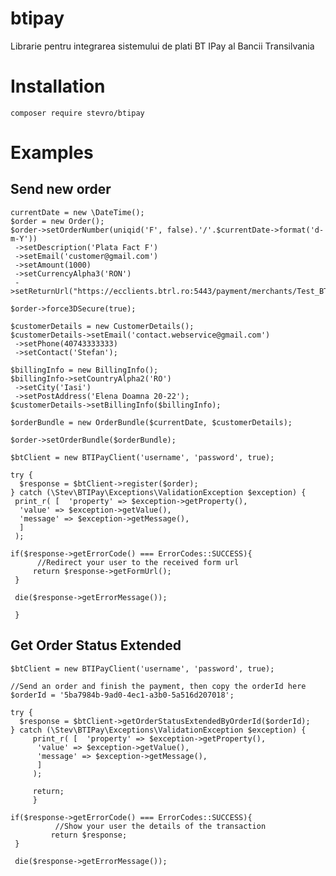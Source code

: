 
# btipay
Librarie pentru integrarea sistemului de plati BT IPay al Bancii Transilvania


# Installation

<code>composer require stevro/btipay</code>

# Examples
## Send new order

    currentDate = new \DateTime();  
    $order = new Order();  
    $order->setOrderNumber(uniqid('F', false).'/'.$currentDate->format('d-m-Y'))  
     ->setDescription('Plata Fact F')  
     ->setEmail('customer@gmail.com')  
     ->setAmount(1000)  
     ->setCurrencyAlpha3('RON')  
     ->setReturnUrl("https://ecclients.btrl.ro:5443/payment/merchants/Test_BT/finish.html");  
      
    $order->force3DSecure(true);  
      
    $customerDetails = new CustomerDetails();  
    $customerDetails->setEmail('contact.webservice@gmail.com')  
     ->setPhone(40743333333)  
     ->setContact('Stefan');  
      
    $billingInfo = new BillingInfo();  
    $billingInfo->setCountryAlpha2('RO')  
     ->setCity('Iasi')  
     ->setPostAddress('Elena Doamna 20-22');  
    $customerDetails->setBillingInfo($billingInfo);  
      
    $orderBundle = new OrderBundle($currentDate, $customerDetails);  
      
    $order->setOrderBundle($orderBundle);  
      
    $btClient = new BTIPayClient('username', 'password', true);  
      
    try {  
      $response = $btClient->register($order);  
    } catch (\Stev\BTIPay\Exceptions\ValidationException $exception) {  
     print_r( [  'property' => $exception->getProperty(),  
      'value' => $exception->getValue(),  
      'message' => $exception->getMessage(),  
      ]  
     );  
    
    if($response->getErrorCode() === ErrorCodes::SUCCESS){
	      //Redirect your user to the received form url
	     return $response->getFormUrl();
     }

     die($response->getErrorMessage());

     }

## Get Order Status Extended

    $btClient = new BTIPayClient('username', 'password', true);  
      
    //Send an order and finish the payment, then copy the orderId here  
    $orderId = '5ba7984b-9ad0-4ec1-a3b0-5a516d207018';  
      
    try {  
      $response = $btClient->getOrderStatusExtendedByOrderId($orderId);  
    } catch (\Stev\BTIPay\Exceptions\ValidationException $exception) {  
	     print_r( [  'property' => $exception->getProperty(),  
	      'value' => $exception->getValue(),  
	      'message' => $exception->getMessage(),  
	      ]  
	     );  
     
	     return;
         }
         
    if($response->getErrorCode() === ErrorCodes::SUCCESS){
    	      //Show your user the details of the transaction
    	     return $response;
     }

     die($response->getErrorMessage());
     
